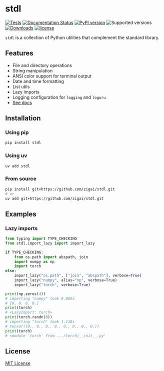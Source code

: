 # stdl

[![Tests](https://github.com/zigai/stdl/actions/workflows/tests.yml/badge.svg)](https://github.com/zigai/stdl/actions/workflows/test.yml)
[![Documentation Status](https://readthedocs.org/projects/stdl/badge/?version=latest)](https://stdl.readthedocs.io/en/latest/?badge=latest)
[![PyPI version](https://badge.fury.io/py/stdl.svg)](https://badge.fury.io/py/stdl)
![Supported versions](https://img.shields.io/badge/python-3.10+-blue.svg)
[![Downloads](https://static.pepy.tech/badge/stdl)](https://pepy.tech/project/stdl)
[![license](https://img.shields.io/github/license/zigai/stdl.svg)](https://github.com/zigai/stdl/blob/master/LICENSE)

`stdl` is a collection of Python utilities that complement the standard library.

## Features

- File and directory operations
- String manipulation
- ANSI color support for terminal output
- Date and time formatting
- List utils
- Lazy imports
- Logging configuration for `logging` and `loguru`
- [See docs](https://stdl.readthedocs.io/en/latest/?badge=latest)

## Installation

### Using pip

```sh
pip install stdl
```

### Using uv

```sh
uv add stdl
```

### From source

```sh
pip install git+https://github.com/zigai/stdl.git
# or
uv add git+https://github.com/zigai/stdl.git
```

## Examples

### Lazy imports

```python
from typing import TYPE_CHECKING
from stdl.import_lazy import import_lazy

if TYPE_CHECKING:
    from os.path import abspath, join
    import numpy as np
    import torch
else:
    import_lazy("os.path", ["join", "abspath"], verbose=True)
    import_lazy("numpy", alias="np", verbose=True)
    import_lazy("torch", verbose=True)

print(np.zeros(4))
# importing "numpy" took 0.060s
# [0. 0. 0. 0.]
print(torch)
# <LazyImport: torch>
print(torch.randn(8))
# importing "torch" took 1.118s
# tensor([0., 0., 0., 0., 0., 0., 0., 0.])
print(torch)
# <module 'torch' from .../torch/__init__.py'
```

## License

[MIT License](https://github.com/zigai/stdl/blob/master/LICENSE)
